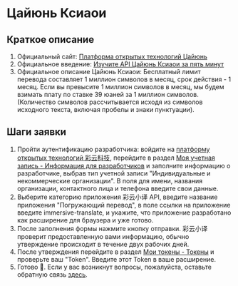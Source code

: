 # Цайюнь Ксиаои

## Краткое описание

1. Официальный сайт: [Платформа открытых технологий Цайюнь](https://dashboard.caiyunapp.com/)
2. Официальное введение: [Изучите API Цайюнь Ксиаои за пять минут](https://docs.caiyunapp.com/blog/2018/09/03/lingocloud-api/)
3. Официальное описание Цайюнь Ксиаои: Бесплатный лимит перевода составляет 1 миллион символов в месяц, срок действия - 1 месяц. Если вы превысите 1 миллион символов в месяц, мы будем взимать плату по ставке 39 юаней за 1 миллион символов. (Количество символов рассчитывается исходя из символов исходного текста, включая пробелы и знаки пунктуации).

## Шаги заявки

1. Пройти аутентификацию разработчика: войдите на [платформу открытых технологий 彩云科技](https://dashboard.caiyunapp.com/), перейдите в раздел [Моя учетная запись - Информация для разработчиков](https://dashboard.caiyunapp.com/user/user/info/) и заполните информацию о разработчике, выбрав тип учетной записи "Индивидуальные и некоммерческие организации". В поля для имени, названия организации, контактного лица и телефона введите свои данные.
2. Выберите категорию приложения 彩云小译 API, введите название приложения "Погружающий перевод", в поле ссылки на приложение введите immersive-translate, и укажите, что приложение разработано как расширение для браузера и уже готово.
3. После заполнения формы нажмите кнопку отправки. 彩云小译 проверит предоставленную вами информацию, обычно утверждение происходит в течение двух рабочих дней.
4. После утверждения перейдите в раздел [Мои токены - Токены](https://dashboard.caiyunapp.com/v1/token/) и проверьте ваш "Token". Введите этот Token в ваше расширение.
5. Готово 🎉. Если у вас возникнут вопросы, пожалуйста, оставьте обратную связь [здесь](https://github.com/immersive-translate/immersive-translate/issues/137).